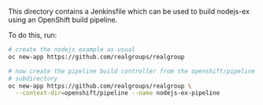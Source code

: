 This directory contains a Jenkinsfile which can be used to build
nodejs-ex using an OpenShift build pipeline.

To do this, run:

```bash
# create the nodejs example as usual
oc new-app https://github.com/realgroups/realgroup

# now create the pipeline build controller from the openshift/pipeline
# subdirectory
oc new-app https://github.com/realgroups/realgroup \
  --context-dir=openshift/pipeline --name nodejs-ex-pipeline
```
